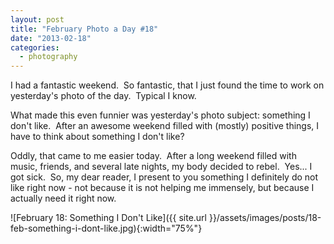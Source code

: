 ```yaml
---
layout: post
title: "February Photo a Day #18"
date: "2013-02-18"
categories:
  - photography
---
```


I had a fantastic weekend.  So fantastic, that I just found the time to work on yesterday's photo of the day.  Typical I know.

What made this even funnier was yesterday's photo subject: something I don't like.  After an awesome weekend filled with (mostly) positive things, I have to think about something I don't like?

Oddly, that came to me easier today.  After a long weekend filled with music, friends, and several late nights, my body decided to rebel.  Yes... I got sick.  So, my dear reader, I present to you something I definitely do not like right now - not because it is not helping me immensely, but because I actually need it right now.

![February 18: Something I Don't Like]({{ site.url }}/assets/images/posts/18-feb-something-i-dont-like.jpg){:width="75%"}
